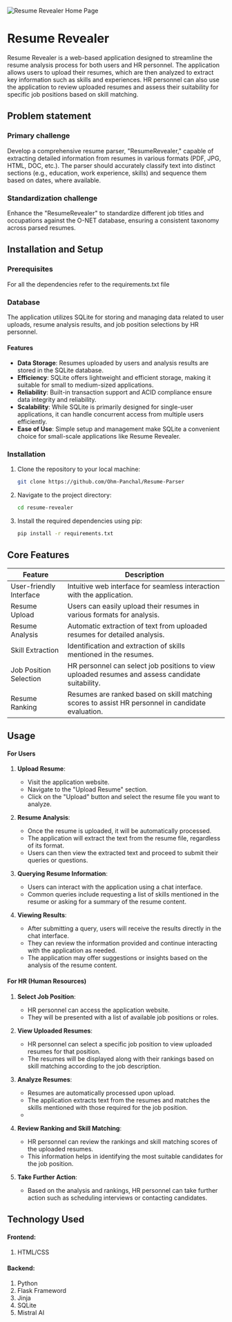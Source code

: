 ![Resume Revealer Home Page](https://github.com/404-Definitely-Found/Mined-Hackathon-NetRunner/assets/92706697/9beddfef-f712-4f40-b61f-1280258a1ff0)
# Resume Revealer 

Resume Revealer is a web-based application designed to streamline the resume analysis process for both users and HR personnel. The application allows users to upload their resumes, which are then analyzed to extract key information such as skills and experiences. HR personnel can also use the application to review uploaded resumes and assess their suitability for specific job positions based on skill matching.


## Problem statement

### Primary challenge
Develop a comprehensive resume parser, "ResumeRevealer," capable of extracting detailed information from resumes in various formats (PDF, JPG, HTML, DOC, etc.). The parser should accurately classify text into distinct sections (e.g., education, work experience, skills) and sequence them based on dates, where available.


### Standardization challenge
Enhance the "ResumeRevealer" to standardize different job titles and occupations against the O-NET database, ensuring a consistent taxonomy across parsed resumes.
## Installation and Setup

### Prerequisites
For all the dependencies refer to the requirements.txt file
### Database

The application utilizes SQLite for storing and managing data related to user uploads, resume analysis results, and job position selections by HR personnel.


#### Features

- **Data Storage**: Resumes uploaded by users and analysis results are stored in the SQLite database.
- **Efficiency**: SQLite offers lightweight and efficient storage, making it suitable for small to medium-sized applications.
- **Reliability**: Built-in transaction support and ACID compliance ensure data integrity and reliability.
- **Scalability**: While SQLite is primarily designed for single-user applications, it can handle concurrent access from multiple users efficiently.
- **Ease of Use**: Simple setup and management make SQLite a convenient choice for small-scale applications like Resume Revealer.


### Installation
1. Clone the repository to your local machine:

   ```bash
   git clone https://github.com/Ohm-Panchal/Resume-Parser

2. Navigate to the project directory:

   ``` bash
   cd resume-revealer

3. Install the required dependencies using pip:
 
   ``` bash
   pip install -r requirements.txt

## Core Features


| Feature                | Description                                                                                       |
|------------------------|---------------------------------------------------------------------------------------------------|
| User-friendly Interface | Intuitive web interface for seamless interaction with the application.                            |
| Resume Upload          | Users can easily upload their resumes in various formats for analysis.                             |
| Resume Analysis        | Automatic extraction of text from uploaded resumes for detailed analysis.                          |
| Skill Extraction       | Identification and extraction of skills mentioned in the resumes.                                   |
| Job Position Selection | HR personnel can select job positions to view uploaded resumes and assess candidate suitability.   |
| Resume Ranking         | Resumes are ranked based on skill matching scores to assist HR personnel in candidate evaluation. |

## Usage

#### For Users

1. **Upload Resume**:
   - Visit the application website.
   - Navigate to the "Upload Resume" section.
   - Click on the "Upload" button and select the resume file you want to analyze.

2. **Resume Analysis**:
   - Once the resume is uploaded, it will be automatically processed.
   - The application will extract the text from the resume file, regardless of its format.
   - Users can then view the extracted text and proceed to submit their queries or questions.

3. **Querying Resume Information**:
   - Users can interact with the application using a chat interface.
   - Common queries include requesting a list of skills mentioned in the resume or asking for a summary of the resume content.

4. **Viewing Results**:
   - After submitting a query, users will receive the results directly in the chat interface.
   - They can review the information provided and continue interacting with the application as needed.
   - The application may offer suggestions or insights based on the analysis of the resume content.

#### For HR (Human Resources)

1. **Select Job Position**:
   - HR personnel can access the application website.
   - They will be presented with a list of available job positions or roles.

2. **View Uploaded Resumes**:
   - HR personnel can select a specific job position to view uploaded resumes for that position.
   - The resumes will be displayed along with their rankings based on skill matching according to the job description.

3. **Analyze Resumes**:
   - Resumes are automatically processed upon upload.
   - The application extracts text from the resumes and matches the skills mentioned with those required for the job position.
   - 
4. **Review Ranking and Skill Matching**:
   - HR personnel can review the rankings and skill matching scores of the uploaded resumes.
   - This information helps in identifying the most suitable candidates for the job position.

5. **Take Further Action**:
   - Based on the analysis and rankings, HR personnel can take further action such as scheduling interviews or contacting candidates.
  
## Technology Used
#### Frontend:
1. HTML/CSS

#### Backend:
1. Python
2. Flask Frameword
3. Jinja
4. SQLite
5. Mistral AI
